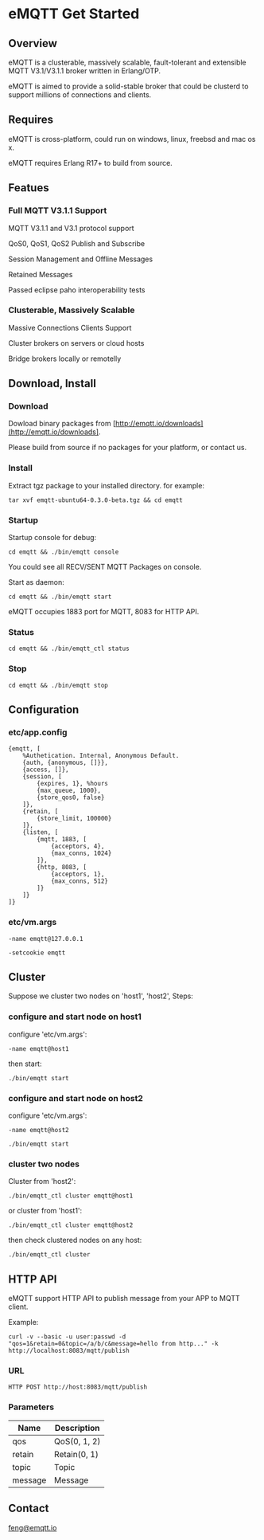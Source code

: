 # eMQTT Get Started

## Overview

eMQTT is a clusterable, massively scalable, fault-tolerant and extensible MQTT V3.1/V3.1.1 broker written in Erlang/OTP. 

eMQTT is aimed to provide a solid-stable broker that could be clusterd to support millions of connections and clients.

## Requires

eMQTT is cross-platform, could run on windows, linux, freebsd and mac os x.

eMQTT requires Erlang R17+ to build from source.

## Featues

### Full MQTT V3.1.1 Support

MQTT V3.1.1 and V3.1 protocol support

QoS0, QoS1, QoS2 Publish and Subscribe

Session Management and Offline Messages

Retained Messages

Passed eclipse paho interoperability tests

### Clusterable, Massively Scalable

Massive Connections Clients Support

Cluster brokers on servers or cloud hosts

Bridge brokers locally or remotelly

## Download, Install

### Download

Dowload binary packages from [http://emqtt.io/downloads](http://emqtt.io/downloads].

Please build from source if no packages for your platform, or contact us.

### Install

Extract tgz package to your installed directory. for example:

```
tar xvf emqtt-ubuntu64-0.3.0-beta.tgz && cd emqtt  
```

### Startup

Startup console for debug:

```
cd emqtt && ./bin/emqtt console
```

You could see all RECV/SENT MQTT Packages on console.

Start as daemon:

```
cd emqtt && ./bin/emqtt start
```

eMQTT occupies 1883 port for MQTT, 8083 for HTTP API.

### Status

```
cd emqtt && ./bin/emqtt_ctl status
```

### Stop

```
cd emqtt && ./bin/emqtt stop
```

## Configuration

### etc/app.config

```
{emqtt, [
    %Authetication. Internal, Anonymous Default.
    {auth, {anonymous, []}},
    {access, []},
    {session, [
        {expires, 1}, %hours
        {max_queue, 1000},
        {store_qos0, false}
    ]},
    {retain, [
        {store_limit, 100000}
    ]},
    {listen, [
        {mqtt, 1883, [
            {acceptors, 4},
            {max_conns, 1024}
        ]},
        {http, 8083, [
            {acceptors, 1},
            {max_conns, 512}
        ]}
    ]}
]}
```

### etc/vm.args

```
-name emqtt@127.0.0.1

-setcookie emqtt
```

## Cluster

Suppose we cluster two nodes on 'host1', 'host2', Steps:

### configure and start node on host1  

configure 'etc/vm.args':

```
-name emqtt@host1
```

then start:

```
./bin/emqtt start
```

### configure and start node on host2

configure 'etc/vm.args':

```
-name emqtt@host2
```

```
./bin/emqtt start
```

### cluster two nodes

Cluster from 'host2':

```
./bin/emqtt_ctl cluster emqtt@host1
```

or cluster from 'host1':

```
./bin/emqtt_ctl cluster emqtt@host2
```

then check clustered nodes on any host:

```
./bin/emqtt_ctl cluster
```

## HTTP API

eMQTT support HTTP API to publish message from your APP to MQTT client.

Example:

```
curl -v --basic -u user:passwd -d "qos=1&retain=0&topic=/a/b/c&message=hello from http..." -k http://localhost:8083/mqtt/publish
```

### URL

```
HTTP POST http://host:8083/mqtt/publish
```

### Parameters

Name    |  Description
--------|---------------
qos     |  QoS(0, 1, 2)
retain  |  Retain(0, 1)
topic   |  Topic
message |  Message

## Contact 

feng@emqtt.io

